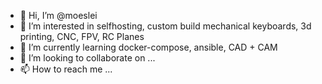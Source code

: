 - 👋 Hi, I’m @moeslei
- 👀 I’m interested in selfhosting, custom build mechanical keyboards, 3d printing, CNC, FPV, RC Planes
- 🌱 I’m currently learning docker-compose, ansible, CAD + CAM
- 💞️ I’m looking to collaborate on ...
- 📫 How to reach me ...

<!---
moeslei/moeslei is a ✨ special ✨ repository because its `README.md` (this file) appears on your GitHub profile.
You can click the Preview link to take a look at your changes.
--->
